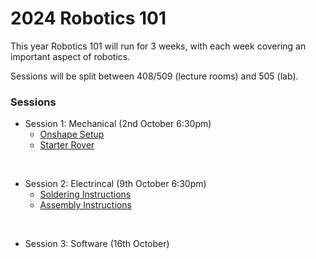 # 2024 Robotics 101

This year Robotics 101 will run for 3 weeks, with each week covering an important aspect of robotics.

Sessions will be split between 408/509 (lecture rooms) and 505 (lab).

<!-- ![finished-robot](/2024-Winter/Images/finished-robot.jpg) -->

### Sessions
* Session 1: Mechanical (2nd October 6:30pm)
    * [Onshape Setup](/2024-Autumn/onshape-setup.md)
    * [Starter Rover](https://cad.onshape.com/documents/9ed16fdbcc1bb90a977345da/w/474382fba67d4ab6acd1500d/e/99636254c295bb40e0c4a0bb)
<br>

* Session 2: Electrincal (9th October 6:30pm)
    * [Soldering Instructions](/2024-Autumn/Soldering.md)
    * [Assembly Instructions](/2024-Autumn/assembly-instructions.md)
<br>

* Session 3: Software (16th October)
